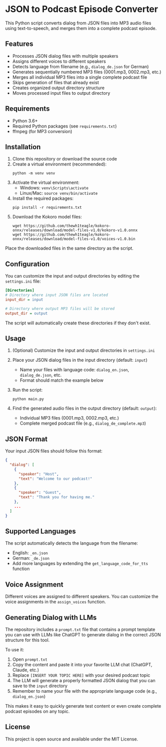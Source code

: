 # JSON to Podcast Episode Converter

This Python script converts dialog from JSON files into MP3 audio files using text-to-speech, and merges them into a complete podcast episode.

## Features

- Processes JSON dialog files with multiple speakers
- Assigns different voices to different speakers
- Detects language from filename (e.g., `dialog_de.json` for German)
- Generates sequentially numbered MP3 files (0001.mp3, 0002.mp3, etc.)
- Merges all individual MP3 files into a single complete podcast file
- Skips generation of files that already exist
- Creates organized output directory structure
- Moves processed input files to output directory

## Requirements

- Python 3.6+
- Required Python packages (see `requirements.txt`)
- ffmpeg (for MP3 conversion)

## Installation

1. Clone this repository or download the source code
2. Create a virtual environment (recommended):
   ```
   python -m venv venv
   ```
3. Activate the virtual environment:
   - Windows: `venv\Scripts\activate`
   - Linux/Mac: `source venv/bin/activate`
4. Install the required packages:
   ```
   pip install -r requirements.txt
   ```
5. Download the Kokoro model files:
   ```
   wget https://github.com/thewh1teagle/kokoro-onnx/releases/download/model-files-v1.0/kokoro-v1.0.onnx
   wget https://github.com/thewh1teagle/kokoro-onnx/releases/download/model-files-v1.0/voices-v1.0.bin
   ```

Place the downloaded files in the same directory as the script.

## Configuration

You can customize the input and output directories by editing the `settings.ini` file:

```ini
[Directories]
# Directory where input JSON files are located
input_dir = input

# Directory where output MP3 files will be stored
output_dir = output
```

The script will automatically create these directories if they don't exist.

## Usage

1. (Optional) Customize the input and output directories in `settings.ini`

2. Place your JSON dialog files in the input directory (default: `input`)

   - Name your files with language code: `dialog_en.json`, `dialog_de.json`, etc.
   - Format should match the example below

3. Run the script:

   ```
   python main.py
   ```

4. Find the generated audio files in the output directory (default: `output`):
   - Individual MP3 files (0001.mp3, 0002.mp3, etc.)
   - Complete merged podcast file (e.g., `dialog_de_complete.mp3`)

## JSON Format

Your input JSON files should follow this format:

```json
{
  "dialog": [
    {
      "speaker": "Host",
      "text": "Welcome to our podcast!"
    },
    {
      "speaker": "Guest",
      "text": "Thank you for having me."
    },
    ...
  ]
}
```

## Supported Languages

The script automatically detects the language from the filename:

- English: `_en.json`
- German: `_de.json`
- Add more languages by extending the `get_language_code_for_tts` function

## Voice Assignment

Different voices are assigned to different speakers. You can customize the voice assignments in the `assign_voices` function.

## Generating Dialog with LLMs

The repository includes a `prompt.txt` file that contains a prompt template you can use with LLMs like ChatGPT to generate dialog in the correct JSON structure for this tool.

To use it:

1. Open `prompt.txt`
2. Copy the content and paste it into your favorite LLM chat (ChatGPT, Claude, etc.)
3. Replace `[INSERT YOUR TOPIC HERE]` with your desired podcast topic
4. The LLM will generate a properly formatted JSON dialog that you can save to the `input` directory
5. Remember to name your file with the appropriate language code (e.g., `dialog_en.json`)

This makes it easy to quickly generate test content or even create complete podcast episodes on any topic.

## License

This project is open source and available under the MIT License.
